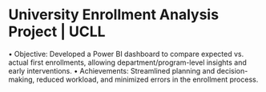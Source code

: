 # University Enrollment Analysis Project | UCLL
•	Objective: Developed a Power BI dashboard to compare expected vs. actual first enrollments, allowing department/program-level insights and early interventions.
•	Achievements: Streamlined planning and decision-making, reduced workload, and minimized errors in the enrollment process.
